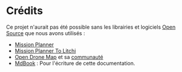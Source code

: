 # Crédits

Ce projet n'aurait pas été possible sans les librairies et logiciels [Open Source](https://opensource.com/resources/what-open-source#:~:text=The%20term%20open%20source%20refers,approach%20to%20creating%20computer%20programs.) que nous avons utilisés : 
- [Mission Planner](https://ardupilot.org/planner/)
- [Mission Planner To Litchi](https://github.com/YarostheLaunchpadder/MissionPlanner-to-Litchi)
- [Open Drone Map](https://opendronemap.org/) et sa [communauté](https://community.opendronemap.org/)
- [MdBook](https://github.com/rust-lang/mdBook) : Pour l'écriture de cette documentation.